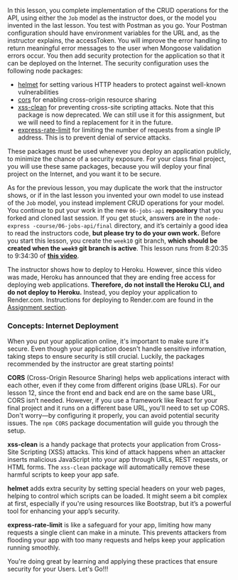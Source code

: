 In this lesson, you complete implementation of the CRUD operations for the API, using either the `Job` model as the instructor does, or the model you invented in the last lesson. You test with Postman as you go. Your Postman configuration should have environment variables for the URL and, as the instructor explains, the accessToken. You will improve the error handling to return meaningful error messages to the user when Mongoose validation errors occur. You then add security protection for the application so that it can be deployed on the Internet. The security configuration uses the following node packages:

* [helmet](https://www.npmjs.com/package/helmet) for setting various HTTP headers to protect against well-known vulnerabilities
* [cors](https://www.npmjs.com/package/cors) for enabling cross-origin resource sharing
* [xss-clean](https://www.npmjs.com/package/xss-clean) for preventing cross-site scripting attacks. Note that this package is now deprecated. We can still use it for this assignment, but we will need to find a replacement for it in the future.
* [express-rate-limit](https://www.npmjs.com/package/express-rate-limit) for limiting the number of requests from a single IP address. This is to prevent denial of service attacks.

These packages must be used whenever you deploy an application publicly, to minimize the chance of a security exposure. For your class final project, you will use these same packages, because you will deploy your final project on the Internet, and you want it to be secure.

As for the previous lesson, you may duplicate the work that the instructor shows, or if in the last lesson you invented your own model to use instead of the `Job` model, you instead implement CRUD operations for your model. You continue to put your work in the new `06-jobs-api` **repository** that you forked and cloned last session. If you get stuck, answers are in the `node-express -course/06-jobs-api/final` directory, and it’s certainly a good idea to read the instructors code, **but please try to do your own work.** Before you start this lesson, you create the `week10` git branch, **which should be created when the `week9` git branch is active**. This lesson runs from 8:20:35 to 9:34:30 of **[this video](https://youtu.be/rltfdjcXjmk?t=30036)**.

The instructor shows how to deploy to Heroku. However, since this video was made, Heroku has announced that they are ending free access for deploying web applications. **Therefore, do not install the Heroku CLI, and do not deploy to Heroku.** Instead, you deploy your application to Render.com. Instructions for deploying to Render.com are found in the [Assignment section](/node-express/lesson10-a1).

### Concepts: Internet Deployment

When you put your application online, it's important to make sure it's secure. Even though your application doesn't handle sensitive information, taking steps to ensure security is still crucial. Luckily, the packages recommended by the instructor are great starting points!

**CORS** (Cross-Origin Resource Sharing) helps web applications interact with each other, even if they come from different origins (base URLs). For our lesson 12, since the front end and back end are on the same base URL, CORS isn’t needed. However, if you use a framework like React for your final project and it runs on a different base URL, you'll need to set up CORS. Don't worry—by configuring it properly, you can avoid potential security issues. The `npm CORS` package documentation will guide you through the setup.

**xss-clean** is a handy package that protects your application from Cross-Site Scripting (XSS) attacks. This kind of attack happens when an attacker inserts malicious JavaScript into your app through URLs, REST requests, or HTML forms. The `xss-clean` package will automatically remove these harmful scripts to keep your app safe.

**helmet** adds extra security by setting special headers on your web pages, helping to control which scripts can be loaded. It might seem a bit complex at first, especially if you're using resources like Bootstrap, but it’s a powerful tool for enhancing your app’s security.

**express-rate-limit** is like a safeguard for your app, limiting how many requests a single client can make in a minute. This prevents attackers from flooding your app with too many requests and helps keep your application running smoothly.

You're doing great by learning and applying these practices that ensure security for your Users. Let's Go!!!